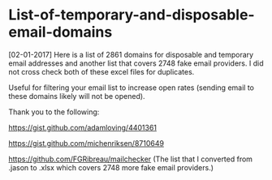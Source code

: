 # List-of-temporary-and-disposable-email-domains
[02-01-2017] Here is a list of 2861 domains for disposable and temporary email addresses and another list that covers 2748 fake email providers. I did not cross check both of these excel files for duplicates.


Useful for filtering your email list to increase open rates (sending email to these domains likely will not be opened).


Thank you to the following:

https://gist.github.com/adamloving/4401361

https://gist.github.com/michenriksen/8710649

https://github.com/FGRibreau/mailchecker
(The list that I converted from .jason to .xlsx which covers 2748 more fake email providers.)

